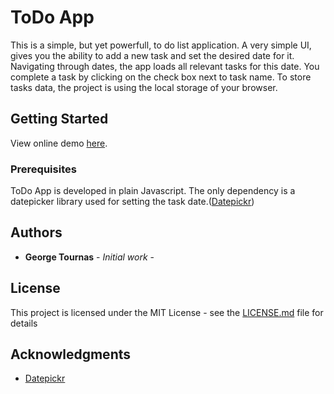 # ToDo App

This is a simple, but yet powerfull, to do list application. A very simple UI, gives you the ability to add a new task and set the desired date for it. Navigating through dates, the app loads all relevant tasks for this date.
You complete a task by clicking on the check box next to task name. To store tasks data, the project is using the local storage of your browser.

## Getting Started

View online demo [here](https://georgetournas.github.io/to-do-list/).

### Prerequisites

ToDo App is developed in plain Javascript. The only dependency is a datepicker library used for setting the task date.([Datepickr](https://github.com/joshsalverda/datepickr))

## Authors

* **George Tournas** - *Initial work* - 

## License

This project is licensed under the MIT License - see the [LICENSE.md](LICENSE.md) file for details

## Acknowledgments

* [Datepickr](https://github.com/joshsalverda/datepickr)

